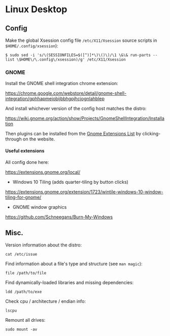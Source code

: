 # Linux Desktop

## Config

Make the global Xsession config file `/etc/X11/Xsession` source scripts in `$HOME/.config/xsession`):

```
$ sudo sed -i 's/\(SESSIONFILES=$([^)]*\)\()\)/\1 \&\& run-parts --list \$HOME\/\.config\/xsession)/g' /etc/X11/Xsession
```

### GNOME

Install the GNOME shell integration chrome extension:

https://chrome.google.com/webstore/detail/gnome-shell-integration/gphhapmejobijbbhgpjhcjognlahblep

And install whichever version of the config host matches the distro:

https://wiki.gnome.org/action/show/Projects/GnomeShellIntegration/Installation

Then plugins can be installed from the [Gnome Extensions List](https://extensions.gnome.org/) by clicking-through on the website.

#### Useful extensions

All config done here:

https://extensions.gnome.org/local/

* Windows 10 Tiling (adds quarter-tiling by button clicks)

https://extensions.gnome.org/extension/1723/wintile-windows-10-window-tiling-for-gnome/

* GNOME window graphics

https://github.com/Schneegans/Burn-My-Windows

## Misc.

Version information about the distro:
```
cat /etc/issue
```

Find information about a file's type and structure (see `man magic`):
```
file /path/to/file
```

Find dynamically-loaded libraries and missing dependencies:
```
ldd /path/to/exe
```

Check cpu / architecture / endian info:
```
lscpu
```

Remount all drives:
```
sudo mount -av
```
